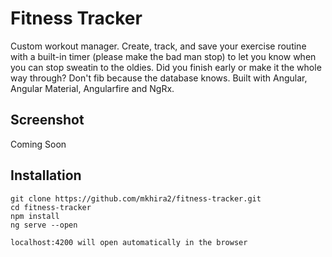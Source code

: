 # Fitness Tracker

Custom workout manager. Create, track, and save your exercise routine with a built-in timer (please make the bad man stop) to let you know when you can stop sweatin to the oldies. Did you finish early or make it the whole way through? Don't fib because the database knows. Built with Angular, Angular Material, Angularfire and NgRx.

## Screenshot
Coming Soon
<!-- ![FitnessTracker](/src/assets/images/fitness-tracker.png) -->

## Installation

```
git clone https://github.com/mkhira2/fitness-tracker.git
cd fitness-tracker
npm install
ng serve --open

localhost:4200 will open automatically in the browser
```